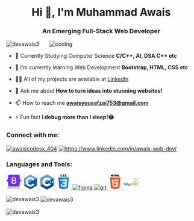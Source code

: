 <h1 align="center">Hi 👋, I'm Muhammad Awais</h1>
<h3 align="center">An Emerging Full-Stack Web Developer</h3>

<img align="right" alt="coding" width="390" src="https://media1.giphy.com/media/26tn33aiTi1jkl6H6/giphy.gif?cid=6c09b952uwrxow3m7qoiivad7jlx80rrmg1f9wfs5l1dhrqh&ep=v1_gifs_search&rid=giphy.gif&ct=g">

<p align="left"> <img src="https://komarev.com/ghpvc/?username=devawais3&label=Profile%20views&color=0e75b6&style=flat" alt="devawais3" /> </p>

- 🔭 Currently Studying Computer Science **C/C++, AI, DSA C++ etc**
- 🌱 I’m currently learning Web Development **Bootstrap, HTML, CSS etc**

- 👨‍💻 All of my projects are available at [LinkedIn](https://www.linkedin.com/in/awais-web-dev/)

- 💬 Ask me about **How to turn ideas into stunning websites!**

- 📫 How to reach me **awaisyousafzai753@gmail.com**

- ⚡ Fun fact **I debug more than I sleep!😂**

<h3 align="left">Connect with me:</h3>
<p align="left">
<a href="https://codepen.io/awaiscodesx_404" target="blank"><img align="center" src="https://raw.githubusercontent.com/rahuldkjain/github-profile-readme-generator/master/src/images/icons/Social/codepen.svg" alt="awaiscodesx_404" height="30" width="40" /></a>
<a href="https://linkedin.com/in/https://www.linkedin.com/in/awais-web-dev/" target="blank"><img align="center" src="https://raw.githubusercontent.com/rahuldkjain/github-profile-readme-generator/master/src/images/icons/Social/linked-in-alt.svg" alt="https://www.linkedin.com/in/awais-web-dev/" height="30" width="40" /></a>
</p>

<h3 align="left">Languages and Tools:</h3>
<p align="left"> <a href="https://getbootstrap.com" target="_blank" rel="noreferrer"> <img src="https://raw.githubusercontent.com/devicons/devicon/master/icons/bootstrap/bootstrap-plain-wordmark.svg" alt="bootstrap" width="40" height="40"/> </a> <a href="https://www.cprogramming.com/" target="_blank" rel="noreferrer"> <img src="https://raw.githubusercontent.com/devicons/devicon/master/icons/c/c-original.svg" alt="c" width="40" height="40"/> </a> <a href="https://www.w3schools.com/cpp/" target="_blank" rel="noreferrer"> <img src="https://raw.githubusercontent.com/devicons/devicon/master/icons/cplusplus/cplusplus-original.svg" alt="cplusplus" width="40" height="40"/> </a> <a href="https://www.w3schools.com/css/" target="_blank" rel="noreferrer"> <img src="https://raw.githubusercontent.com/devicons/devicon/master/icons/css3/css3-original-wordmark.svg" alt="css3" width="40" height="40"/> </a> <a href="https://www.figma.com/" target="_blank" rel="noreferrer"> <img src="https://www.vectorlogo.zone/logos/figma/figma-icon.svg" alt="figma" width="40" height="40"/> </a> <a href="https://git-scm.com/" target="_blank" rel="noreferrer"> <img src="https://www.vectorlogo.zone/logos/git-scm/git-scm-icon.svg" alt="git" width="40" height="40"/> </a> <a href="https://www.w3.org/html/" target="_blank" rel="noreferrer"> <img src="https://raw.githubusercontent.com/devicons/devicon/master/icons/html5/html5-original-wordmark.svg" alt="html5" width="40" height="40"/> </a> <a href="https://www.mysql.com/" target="_blank" rel="noreferrer"> <img src="https://raw.githubusercontent.com/devicons/devicon/master/icons/mysql/mysql-original-wordmark.svg" alt="mysql" width="40" height="40"/> </a> </p>

<p><img align="left" src="https://github-readme-stats.vercel.app/api/top-langs?username=devawais3&show_icons=true&locale=en&layout=compact" alt="devawais3" /></p>

<p>&nbsp;<img align="center" src="https://github-readme-stats.vercel.app/api?username=devawais3&show_icons=true&locale=en" alt="devawais3" /></p>

<p><img align="center" src="https://github-readme-streak-stats.herokuapp.com/?user=devawais3&" alt="devawais3" /></p>

